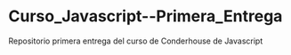 # Curso_Javascript--Primera_Entrega
Repositorio primera entrega del curso de Conderhouse de Javascript
